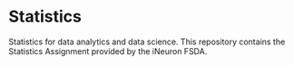 # Statistics
Statistics for data analytics and data science. This repository contains the Statistics Assignment provided by the iNeuron FSDA. 
